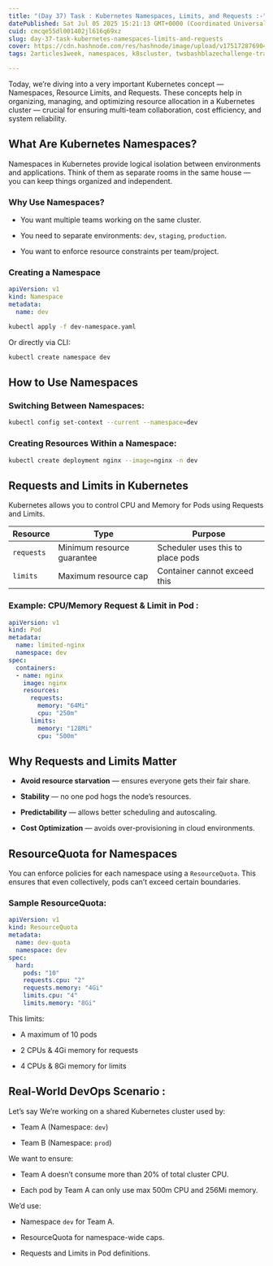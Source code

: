 ```yaml
---
title: "(Day 37) Task : Kubernetes Namespaces, Limits, and Requests :-"
datePublished: Sat Jul 05 2025 15:21:13 GMT+0000 (Coordinated Universal Time)
cuid: cmcqe55dl001402jl616q69xz
slug: day-37-task-kubernetes-namespaces-limits-and-requests
cover: https://cdn.hashnode.com/res/hashnode/image/upload/v1751728769047/19ad0999-7e4f-438a-a2b8-44aa6f9d726c.png
tags: 2articles1week, namespaces, k8scluster, twsbashblazechallenge-trainwithshubham, request-and-labels

---
```


Today, we’re diving into a very important Kubernetes concept — Namespaces, Resource Limits, and Requests. These concepts help in organizing, managing, and optimizing resource allocation in a Kubernetes cluster — crucial for ensuring multi-team collaboration, cost efficiency, and system reliability.

## What Are Kubernetes Namespaces?

Namespaces in Kubernetes provide logical isolation between environments and applications. Think of them as separate rooms in the same house — you can keep things organized and independent.

### Why Use Namespaces?

* You want multiple teams working on the same cluster.
    
* You need to separate environments: `dev`, `staging`, `production`.
    
* You want to enforce resource constraints per team/project.
    

### Creating a Namespace

```yaml
apiVersion: v1
kind: Namespace
metadata:
  name: dev
```

```bash
kubectl apply -f dev-namespace.yaml
```

Or directly via CLI:

```bash
kubectl create namespace dev
```

## How to Use Namespaces

### Switching Between Namespaces:

```bash
kubectl config set-context --current --namespace=dev
```

### Creating Resources Within a Namespace:

```bash
kubectl create deployment nginx --image=nginx -n dev
```

## Requests and Limits in Kubernetes

Kubernetes allows you to control CPU and Memory for Pods using Requests and Limits.

| Resource | Type | Purpose |
| --- | --- | --- |
| `requests` | Minimum resource guarantee | Scheduler uses this to place pods |
| `limits` | Maximum resource cap | Container cannot exceed this |

### Example: CPU/Memory Request & Limit in Pod :

```yaml
apiVersion: v1
kind: Pod
metadata:
  name: limited-nginx
  namespace: dev
spec:
  containers:
  - name: nginx
    image: nginx
    resources:
      requests:
        memory: "64Mi"
        cpu: "250m"
      limits:
        memory: "128Mi"
        cpu: "500m"
```

## Why Requests and Limits Matter

* **Avoid resource starvation** — ensures everyone gets their fair share.
    
* **Stability** — no one pod hogs the node’s resources.
    
* **Predictability** — allows better scheduling and autoscaling.
    
* **Cost Optimization** — avoids over-provisioning in cloud environments.
    

## ResourceQuota for Namespaces

You can enforce policies for each namespace using a `ResourceQuota`. This ensures that even collectively, pods can’t exceed certain boundaries.

### Sample ResourceQuota:

```yaml
apiVersion: v1
kind: ResourceQuota
metadata:
  name: dev-quota
  namespace: dev
spec:
  hard:
    pods: "10"
    requests.cpu: "2"
    requests.memory: "4Gi"
    limits.cpu: "4"
    limits.memory: "8Gi"
```

This limits:

* A maximum of 10 pods
    
* 2 CPUs & 4Gi memory for requests
    
* 4 CPUs & 8Gi memory for limits
    

## Real-World DevOps Scenario :

Let’s say We’re working on a shared Kubernetes cluster used by:

* Team A (Namespace: `dev`)
    
* Team B (Namespace: `prod`)
    

We want to ensure:

* Team A doesn’t consume more than 20% of total cluster CPU.
    
* Each pod by Team A can only use max 500m CPU and 256Mi memory.
    

We’d use:

* Namespace `dev` for Team A.
    
* ResourceQuota for namespace-wide caps.
    
* Requests and Limits in Pod definitions.